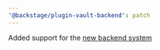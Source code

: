```yaml
---
'@backstage/plugin-vault-backend': patch
---
```


Added support for the [new backend system](https://backstage.io/docs/backend-system/)
